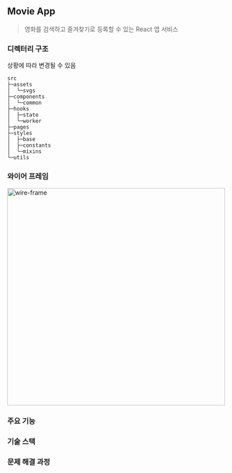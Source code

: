 ## Movie App
> 영화를 검색하고 즐겨찾기로 등록할 수 있는 React 앱 서비스


### 디렉터리 구조
상황에 따라 변경될 수 있음
```
src
├─assets
│  └─svgs
├─components
│  └─common
├─hooks
│  ├─state
│  └─worker
├─pages
├─styles
│  ├─base
│  ├─constants
│  └─mixins
└─utils
```

### 와이어 프레임
<p align="center"></p><img src="https://user-images.githubusercontent.com/77887712/167818639-00f9a3a5-2d49-441b-8a6b-f5c1e7110aac.png" alt="wire-frame" width="500"></p>

### 주요 기능


### 기술 스택

### 문제 해결 과정
